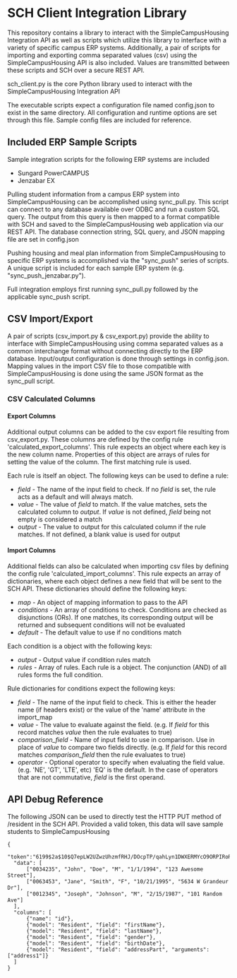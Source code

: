 # SCH Client Integration Library
This repository contains a library to interact with the SimpleCampusHousing Integration API as well as scripts which utilize this library to interface with a variety of specific campus ERP systems. Additionally, a pair of scripts for importing and exporting comma separated values (csv) using the SimpleCampusHousing API is also included. Values are transmitted between these scripts and SCH over a secure REST API.

sch_client.py is the core Python library used to interact with the SimpleCampusHousing Integration API

The executable scripts expect a configuration file named config.json to exist in the same directory. All configuration and runtime options are set through this file. Sample config files are included for reference.

## Included ERP Sample Scripts
Sample integration scripts for the following ERP systems are included
* Sungard PowerCAMPUS
* Jenzabar EX

Pulling student information from a campus ERP system into SimpleCampusHousing can be accomplished using sync_pull.py. This script can connect to any database available over ODBC and run a custom SQL query. The output from this query is then mapped to a format compatible with SCH and saved to the SimpleCampusHousing web application via our REST API. The database connection string, SQL query, and JSON mapping file are set in config.json

Pushing housing and meal plan information from SimpleCampusHousing to specific ERP systems is accomplished via the "sync_push" series of scripts. A unique script is included for each sample ERP system (e.g. "sync_push_jenzabar.py").

Full integration employs first running sync_pull.py followed by the applicable sync_push script.

## CSV Import/Export
A pair of scripts (csv_import.py & csv_export.py) provide the ability to interface with SimpleCampusHousing using comma separated values as a common interchange format without connecting directly to the ERP database. Input/output configuration is done through settings in config.json. Mapping values in the import CSV file to those compatible with SimpleCampusHousing is done using the same JSON format as the sync_pull script.

### CSV Calculated Columns
#### Export Columns
Additional output columns can be added to the csv export file resulting from csv_export.py. These columns are defined by the config rule 'calculated_export_columns'.  This rule expects an object where each key is the new column name. Properties of this object are arrays of rules for setting the value of the column. The first matching rule is used.

Each rule is itself an object. The following keys can be used to define a rule:
* _field_ - The name of the input field to check. If no _field_ is set, the rule acts as a default and will always match.
* _value_ - The value of _field_ to match. If the value matches, sets the calculated column to _output_. If _value_ is not defined, _field_ being not empty is considered a match
* _output_ - The value to output for this calculated column if the rule matches. If not defined, a blank value is used for output

#### Import Columns
Additional fields can also be calculated when importing csv files by defining the config rule 'calculated_import_columns'. This rule expects an array of dictionaries, where each object defines a new field that will be sent to the SCH API. These dictionaries should define the following keys:
* _map_ - An object of mapping information to pass to the API
* _conditions_ - An array of conditions to check. Conditions are checked as disjunctions (ORs). If one matches, its corresponding output will be returned and subsequent conditions will not be evaluated
* _default_ - The default value to use if no conditions match

Each condition is a object with the following keys:
* _output_ - Output value if condition rules match
* _rules_ - Array of rules. Each rule is a object. The conjunction (AND) of all rules forms the full condition.

Rule dictionaries for conditions expect the following keys:
* _field_ - The name of the input field to check. This is either the header name (if headers exist) or the value of the 'name' attribute in the import_map
* _value_ - The value to evaluate against the field. (e.g. If _field_ for this record matches _value_ then the rule evaluates to true)
* _comparison\_field_ - Name of input field to use in comparison. Use in place of _value_ to compare two fields directly. (e.g. If _field_ for this record matches _comparison_field_ then the rule evaluates to true)
* _operator_ - Optional operator to specify when evaluating the field value. (e.g. 'NE', 'GT', 'LTE', etc) 'EQ' is the default. In the case of operators that are not commutative, _field_ is the first operand.

## API Debug Reference
The following JSON can be used to directly test the HTTP PUT method of /resident in the SCH API. Provided a valid token, this data will save sample students to SimpleCampusHousing

    {
      "token":"6199$2a$10$Q7epLW2UZwzUhzmfRHJ/DOcpTP/qahLyn1DWXERMYcO9ORPIRoRqq",
      "data": [
          ["0034235", "John", "Doe", "M", "1/1/1994", "123 Awesome Street"],
          ["0063453", "Jane", "Smith", "F", "10/21/1995", "5634 W Grandeur Dr"],
          ["0012345", "Joseph", "Johnson", "M", "2/15/1987", "101 Random Ave"]
      ],
      "columns": [
          {"name": "id"},
          {"model": "Resident", "field": "firstName"},
          {"model": "Resident", "field": "lastName"},
          {"model": "Resident", "field": "gender"},
          {"model": "Resident", "field": "birthDate"},
          {"model": "Resident", "field": "addressPart", "arguments": ["address1"]}
      ]
    }
